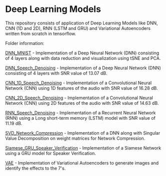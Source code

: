 # Deep Learning Models

This repository consists of application of Deep Learning Models like DNN, CNN (1D and 2D), RNN (LSTM and GRU) and Variational Autoencoders written from scratch in tensorflow.

Folder information:

[DNN_MNIST](https://github.com/shaharpit809/Deep-Learning-Models/tree/master/DNN_MNIST) - Implementation of a Deep Neural Network (DNN) consisting of 4 layers along with data reduction and visualization using tSNE and PCA.

[DNN_Speech_Denoising](https://github.com/shaharpit809/Deep-Learning-Models/tree/master/DNN_Speech_Denoising) - Implementation of a Deep Neural Network (DNN) consisting of 4 layers with SNR value of 13.07 dB.

[CNN_1D_Speech_Denoising](https://github.com/shaharpit809/Deep-Learning-Models/tree/master/CNN_1D_Speech_Denoising) - Implementation of a Convolutional Neural Network (CNN) using 1D features of the audio with SNR value of 16.28 dB.

[CNN_2D_Speech_Denoising](https://github.com/shaharpit809/Deep-Learning-Models/tree/master/CNN_2D_Speech_Denoising) - Implementation of a Convolutional Neural Network (CNN) using 2D features of the audio with SNR value of 14.63 dB.

[RNN_Speech_Denoising](https://github.com/shaharpit809/Deep-Learning-Models/tree/master/RNN_Speech_Denoising) - Implementation of a Recurrent Neural Network (RNN) using a Long short-term memory (LSTM) model with SNR value of 11.19 dB.

[SVD_Network_Compression](https://github.com/shaharpit809/Deep-Learning-Models/tree/master/SVD_Network_Compression) - Implementation of a DNN along with Singular Value Decomposition on weight matrices for Network Compression.

[Siamese_GRU_Speaker_Verification](https://github.com/shaharpit809/Deep-Learning-Models/tree/master/Siamese_GRU_Speaker_Verification) - Implementation of a Siamese Network using a GRU model for Speaker Verification.

[VAE](https://github.com/shaharpit809/Deep-Learning-Models/tree/master/VAE) - Implementation of Variational Autoencoders to generate images and identify the effects to the 7's.